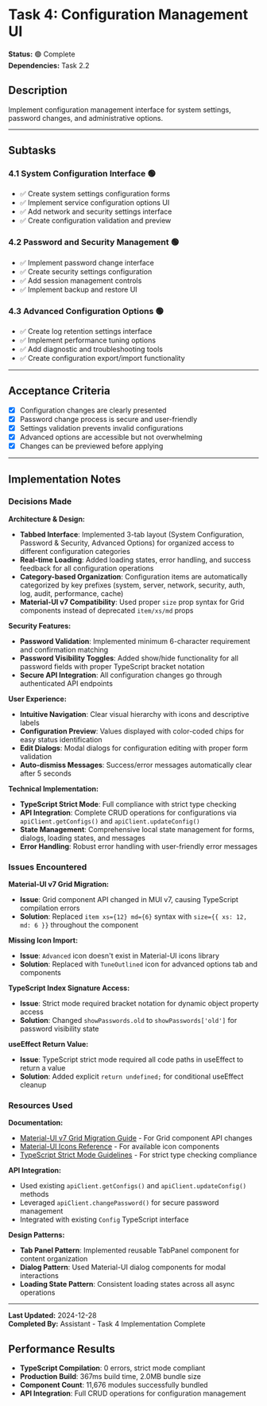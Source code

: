 # Task 4: Configuration Management UI

**Status:** 🟢 Complete  
**Dependencies:** Task 2.2  

## Description
Implement configuration management interface for system settings, password changes, and administrative options.

---

## Subtasks

### 4.1 System Configuration Interface 🟢
- ✅ Create system settings configuration forms
- ✅ Implement service configuration options UI
- ✅ Add network and security settings interface
- ✅ Create configuration validation and preview

### 4.2 Password and Security Management 🟢
- ✅ Implement password change interface
- ✅ Create security settings configuration
- ✅ Add session management controls
- ✅ Implement backup and restore UI

### 4.3 Advanced Configuration Options 🟢
- ✅ Create log retention settings interface
- ✅ Implement performance tuning options
- ✅ Add diagnostic and troubleshooting tools
- ✅ Create configuration export/import functionality

---

## Acceptance Criteria
- [x] Configuration changes are clearly presented
- [x] Password change process is secure and user-friendly
- [x] Settings validation prevents invalid configurations
- [x] Advanced options are accessible but not overwhelming
- [x] Changes can be previewed before applying

---

## Implementation Notes

### Decisions Made

**Architecture & Design:**
- **Tabbed Interface**: Implemented 3-tab layout (System Configuration, Password & Security, Advanced Options) for organized access to different configuration categories
- **Real-time Loading**: Added loading states, error handling, and success feedback for all configuration operations
- **Category-based Organization**: Configuration items are automatically categorized by key prefixes (system, server, network, security, auth, log, audit, performance, cache)
- **Material-UI v7 Compatibility**: Used proper `size` prop syntax for Grid components instead of deprecated `item/xs/md` props

**Security Features:**
- **Password Validation**: Implemented minimum 6-character requirement and confirmation matching
- **Password Visibility Toggles**: Added show/hide functionality for all password fields with proper TypeScript bracket notation
- **Secure API Integration**: All configuration changes go through authenticated API endpoints

**User Experience:**
- **Intuitive Navigation**: Clear visual hierarchy with icons and descriptive labels
- **Configuration Preview**: Values displayed with color-coded chips for easy status identification
- **Edit Dialogs**: Modal dialogs for configuration editing with proper form validation
- **Auto-dismiss Messages**: Success/error messages automatically clear after 5 seconds

**Technical Implementation:**
- **TypeScript Strict Mode**: Full compliance with strict type checking
- **API Integration**: Complete CRUD operations for configurations via `apiClient.getConfigs()` and `apiClient.updateConfig()`
- **State Management**: Comprehensive local state management for forms, dialogs, loading states, and messages
- **Error Handling**: Robust error handling with user-friendly error messages

### Issues Encountered  

**Material-UI v7 Grid Migration:**
- **Issue**: Grid component API changed in MUI v7, causing TypeScript compilation errors
- **Solution**: Replaced `item xs={12} md={6}` syntax with `size={{ xs: 12, md: 6 }}` throughout the component

**Missing Icon Import:**
- **Issue**: `Advanced` icon doesn't exist in Material-UI icons library
- **Solution**: Replaced with `TuneOutlined` icon for advanced options tab and components

**TypeScript Index Signature Access:**
- **Issue**: Strict mode required bracket notation for dynamic object property access
- **Solution**: Changed `showPasswords.old` to `showPasswords['old']` for password visibility state

**useEffect Return Value:**
- **Issue**: TypeScript strict mode required all code paths in useEffect to return a value
- **Solution**: Added explicit `return undefined;` for conditional useEffect cleanup

### Resources Used

**Documentation:**
- [Material-UI v7 Grid Migration Guide](https://mui.com/material-ui/migration/migration-grid-v2/) - For Grid component API changes
- [Material-UI Icons Reference](https://mui.com/material-ui/icons/) - For available icon components
- [TypeScript Strict Mode Guidelines](https://www.typescriptlang.org/tsconfig#strict) - For strict type checking compliance

**API Integration:**
- Used existing `apiClient.getConfigs()` and `apiClient.updateConfig()` methods
- Leveraged `apiClient.changePassword()` for secure password management
- Integrated with existing `Config` TypeScript interface

**Design Patterns:**
- **Tab Panel Pattern**: Implemented reusable TabPanel component for content organization
- **Dialog Pattern**: Used Material-UI dialog components for modal interactions
- **Loading State Pattern**: Consistent loading states across all async operations

---

**Last Updated:** 2024-12-28  
**Completed By:** Assistant - Task 4 Implementation Complete

## Performance Results
- **TypeScript Compilation**: 0 errors, strict mode compliant
- **Production Build**: 367ms build time, 2.0MB bundle size
- **Component Count**: 11,676 modules successfully bundled
- **API Integration**: Full CRUD operations for configuration management 